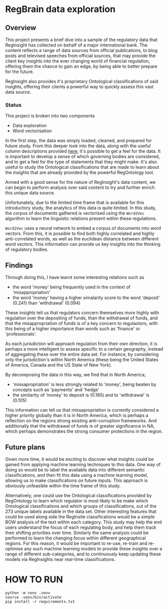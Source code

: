 # RegBrain data exploration

## Overview

This project presents a brief dive into a sample of the regulatory data that RegInsight has collected on behalf of a major international bank. The content reflects a range of data sources from official publications, to blog posts and televised speeches from official sources, that may provide the client key insights into the ever changing world of financial regulation, offering them the chance to gain an edge, by being able to better prepare for  the future.

RegInsight also provides it's proprietary Ontological classifications of said insights, offering their clients a powerful way to quickly assess this vast data source.

### Status

This project is broken into two components

* Data exploration
* Word vectorisation

In the first step, the data was simply loaded, cleaned, and prepared for future study. From this deeper look into the data, along with the useful column descriptions provided [here](https://bramble-stamp-15b.notion.site/21ceea6f40c04a70ae6a9b00f271556b?v=4755fb38cd7d415ab1aa63d518a9ee24), it's possible to get a feel for the data. It is important to develop a sense of which governing bodies are considered, and to get a feel for the type of statements that they might make. It's also useful to study the Ontological classifications that are made to learn about the insights that are already provided by the powerful RegOntology tool.

Armed with a good sense for the nature of RegInsight's data content, we can begin to perform analysis over said content to try and further enrich this unique data source.

Unfortunately, due to the limited time frame that is available for this introductory study, the analytics of this data is quite limited. In this study, the corpus of documents gathered is vectorised using the `Word2Vec` algorithm to learn the linguistic relations present within these regulations.

`Word2Vec` uses a neural network to embed a corpus of documents into word vectors. From this, it is possible to find both highly correlated and highly anti-correlated words, as well as the euclidean distance between different word vectors. This information can provide us key insights into the thinking of regulatory bodies.

## Findings

Through doing this, I have learnt some interesting relations such as

* the word 'money' being frequently used in the context of 'misappropriation'
* the word 'money' having a higher simalarity score to the word 'deposit' (0.241) than 'withdrawal' (0.094)

These insights tell us that regulators concern themselves more highly with regulation over the depositing of funds, than the withdrawal of funds, and that the misappropriation of funds is of a key concern to regulaotors, with this being of a higher importance than words such as 'finance' or 'professionals'.

As each jurisdiction will approach regulation from their own direction, it is perhaps a more intelligent to assess specific to a certain geography, instead of aggregating these over the entire data set. For instance, by considering only the jurisdiction's within North America (these being the United States of America, Canada and the US State of New York).

By decomposing the data in this way, we find that in North America;

* 'missapropriation' is less strongly related to 'money', being beaten by concepts such as 'payments' and 'hedge'
* the similarity of 'money' to deposit is (0.185) and to 'withdrawal' is (0.105)

This information can tell us that missapropriation is currently considered a higher priority globally than it is in North America, which is perhaps a reflection on the regions strong existing anti-corruption frameworks. And additionally that the withdrawal of funds is of greater significance in NA, which perhaps demonstrates the strong consumer protections in the region.

## Future plans

Given more time, it would be exciting to discover what insights could be gained from applying machine learning techniques to this data. One way of doing so would be to label the available data into different semantic classifications, and then fit this data using a machine learning model, allowing us to make classifications on future inputs. This approach is obviously unfeasible within the time frame of this study.

Alternatively, one could use the Ontological classifications provided by RegOntology to learn which regulator is most likely to be make which Ontological classifications and which groups of classifications, out of the  273 unique labels available in the data set. Other interesting features that could be used along side the RegInsite classifications would be a simple BOW analysis of the text within each category. This study may help the end users understand the focus of each regulating body, and help them track their shifting priorities over time. Similarly the same analysis could be performed to learn the changing focus within different geographical regions. For this reason, it would be important to re-use, re-train and re-optimise any such machine learning models to provide these insights over a range of different sub-categories, and to continuously keep updating these models via RegInsights near real-time classifications.

# HOW TO RUN

```
python -m venv .venv
source .venv/bin/activate
pip install -r requirements.txt
```
